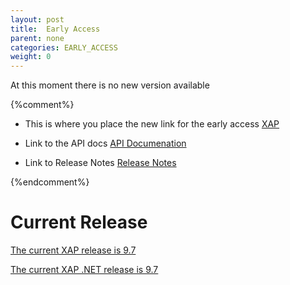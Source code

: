```yaml
---
layout: post
title:  Early Access
parent: none
categories: EARLY_ACCESS
weight: 0
---
```


At this moment there is no new version available


{%comment%}

* This is where you place the new link for the early access
[XAP](/xap100)

* Link to the API docs
[API Documenation](/api_documentation)

* Link to Release Notes
[Release Notes](/release_notes/xap100)

{%endcomment%}

# Current Release

[The current XAP release is 9.7](/xap97)

[The current XAP .NET release is 9.7](/xap97net)




